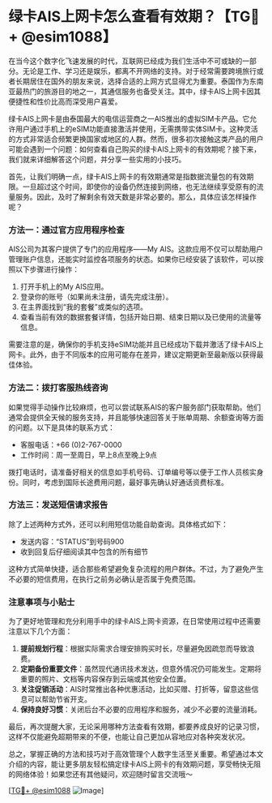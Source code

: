 # 绿卡AIS上网卡怎么查看有效期？【TG💪+ @esim1088】

在当今这个数字化飞速发展的时代，互联网已经成为我们生活中不可或缺的一部分。无论是工作、学习还是娱乐，都离不开网络的支持。对于经常需要跨境旅行或者长期居住在国外的朋友来说，选择合适的上网方式显得尤为重要。泰国作为东南亚最热门的旅游目的地之一，其通信服务也备受关注。其中，绿卡AIS上网卡因其便捷性和性价比高而深受用户喜爱。

绿卡AIS上网卡是由泰国最大的电信运营商之一AIS推出的虚拟SIM卡产品。它允许用户通过手机上的eSIM功能直接激活并使用，无需携带实体SIM卡。这种灵活的方式非常适合频繁更换国家或地区的人群。然而，很多初次接触这类产品的用户可能会遇到一个问题：如何查看自己购买的绿卡AIS上网卡的有效期呢？接下来，我们就来详细解答这个问题，并分享一些实用的小技巧。

首先，让我们明确一点，绿卡AIS上网卡的有效期通常是指数据流量包的有效期限。一旦超过这个时间，即使你的设备仍然连接到网络，也无法继续享受原有的流量服务。因此，及时了解剩余有效天数是非常必要的。那么，具体应该怎样操作呢？

### 方法一：通过官方应用程序检查

AIS公司为其客户提供了专门的应用程序——My AIS。这款应用不仅可以帮助用户管理账户信息，还能实时监控各项服务的状态。如果你已经安装了该软件，可以按照以下步骤进行操作：

1. 打开手机上的My AIS应用。
2. 登录你的账号（如果尚未注册，请先完成注册）。
3. 在主界面找到“我的套餐”或类似的选项。
4. 查看当前有效的数据套餐详情，包括开始日期、结束日期以及已使用的流量等信息。

需要注意的是，确保你的手机支持eSIM功能并且已经成功下载并激活了绿卡AIS上网卡。此外，由于不同版本的应用可能存在差异，建议定期更新至最新版以获得最佳体验。

### 方法二：拨打客服热线咨询

如果觉得手动操作比较麻烦，也可以尝试联系AIS的客户服务部门获取帮助。他们通常会提供全天候的服务支持，并且能够快速回答关于账单周期、余额查询等方面的问题。以下是具体的联系方式：

- 客服电话：+66 (0)2-767-0000
- 工作时间：周一至周日，早上8点至晚上9点

拨打电话时，请准备好相关的信息如手机号码、订单编号等以便于工作人员核实身份。同时，考虑到国际长途费用问题，最好事先确认好通话资费标准。

### 方法三：发送短信请求报告

除了上述两种方式外，还可以利用短信功能自助查询。具体格式如下：

- 发送内容：“STATUS”到号码900
- 收到回复后仔细阅读其中包含的所有细节

这种方式简单快捷，适合那些希望避免复杂流程的用户群体。不过，为了避免产生不必要的短信费用，在执行之前务必确认是否属于免费范围。

### 注意事项与小贴士

为了更好地管理和充分利用手中的绿卡AIS上网卡资源，在日常使用过程中还需要注意以下几个方面：

1. **提前规划行程**：根据实际需求合理安排购买时长，尽量避免因疏忽而导致浪费。
2. **定期备份重要文件**：虽然现代通讯技术发达，但意外情况仍可能发生。定期将重要的照片、文档等内容保存到云端或其他安全位置。
3. **关注促销活动**：AIS时常推出各种优惠活动，比如买赠、打折等，留意这些信息可以帮助节省开支。
4. **保持良好习惯**：关闭后台不必要的应用程序和服务，减少不必要的流量消耗。

最后，再次提醒大家，无论采用哪种方法查看有效期，都要养成良好的记录习惯，这样不仅能避免超期带来的不便，也能让自己更加从容地应对各种突发状况。

总之，掌握正确的方法和技巧对于高效管理个人数字生活至关重要。希望通过本文介绍的内容，能让更多朋友轻松搞定绿卡AIS上网卡的有效期问题，享受畅快无阻的网络体验！如果您还有其他疑问，欢迎随时留言交流哦～

[[TG💪+ @esim1088](https://t.me/s/esim1088) ![Image](https://i.postimg.cc/4NQfJmqS/Snipaste-2025-05-13-00-14-12.png)]